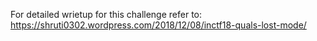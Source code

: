 For detailed wrietup for this challenge refer to: https://shruti0302.wordpress.com/2018/12/08/inctf18-quals-lost-mode/
